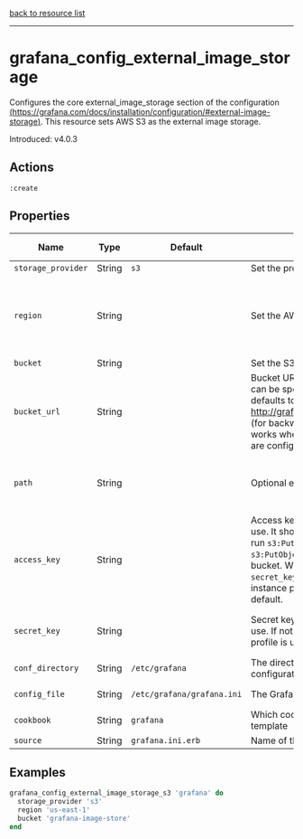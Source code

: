 [back to resource list](https://github.com/sous-chefs/grafana#resources)

---

# grafana\_config\_external\_image\_storage

Configures the core external\_image\_storage section of the configuration [(https://grafana.com/docs/installation/configuration/#external-image-storage)](https://grafana.com/docs/installation/configuration/#external-image-storage). This resource sets AWS S3 as the external image storage.

Introduced: v4.0.3

## Actions

`:create`

## Properties

| Name                      | Type        |  Default                                  | Description                                               | Allowed Values
| ------------------------- | ----------- | ----------------------------------------- | --------------------------------------------------------- | --------------- |
| `storage_provider`        | String      | `s3`                                      | Set the provider here| s3
| `region`                  | String      |                                           | Set the AWS region | Any AWS region e.g `us-east-1`, `us-west-2` etc.
| `bucket`                  | String      |                                           | Set the S3 bucket name                     |
| `bucket_url`              | String      |                                           | Bucket URL for S3. AWS region can be specified within URL or defaults to ‘us-east-1’, e.g. - <http://grafana.s3.amazonaws.com/>    (for backward compatibility, only works when no bucket or region are configured)      |
| `path`                    | String      |                                           | Optional extra path inside bucket     | Valid path inside the S3 bucket
| `access_key`              | String      |                                           | Access key for the aws account to use. It should have permissions to run `s3:PutObject` and `s3:PutObjectAcl` actionson the S3 bucket. Works along with `secret_key`. If not specified IAM instance profile is used instead by default.| Valid AWS secret key
| `secret_key`              | String      |                                           | Secret key for the aws account to use. If not specified IAM instance profile is used instead by default.| Valid AWS access key
| `conf_directory`          | String      | `/etc/grafana`                            | The directory where the Grafana configuration resides     | Valid directory
| `config_file`             | String      | `/etc/grafana/grafana.ini`                | The Grafana configuration file                            | Valid file path
| `cookbook`                | String      | `grafana`                                 | Which cookbook to look in for the template                |
| `source`                  | String      | `grafana.ini.erb`                         | Name of the template                                      |

## Examples

```ruby
grafana_config_external_image_storage_s3 'grafana' do
  storage_provider 's3'
  region 'us-east-1'
  bucket 'grafana-image-store'
end
```
